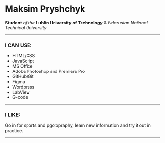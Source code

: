 # Maksim Pryshchyk

**Student** *of the* **Lublin University of Technology** & *Belarusian National Technical University*

---


### I CAN USE:
- HTML/CSS
- JavaScript
- MS Office
- Adobe Photoshop and Premiere Pro
- GitHub/Git
- Figma
- Wordpress
- LabView
- G-code
---

### I LIKE:
Go in for sports and pgotopraphy, learn new information and try it out in practice.

---



